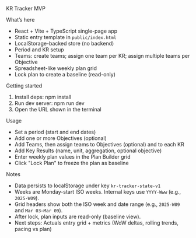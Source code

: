 KR Tracker MVP

What’s here
- React + Vite + TypeScript single-page app
- Static entry template in `public/index.html`
- LocalStorage-backed store (no backend)
- Period and KR setup
- Teams: create teams; assign one team per KR; assign multiple teams per Objective
- Spreadsheet-like weekly plan grid
- Lock plan to create a baseline (read-only)

Getting started
1) Install deps: npm install
2) Run dev server: npm run dev
3) Open the URL shown in the terminal

Usage
- Set a period (start and end dates)
- Add one or more Objectives (optional)
- Add Teams, then assign teams to Objectives (optional) and to each KR
- Add Key Results (name, unit, aggregation, optional objective)
- Enter weekly plan values in the Plan Builder grid
- Click "Lock Plan" to freeze the plan as baseline

Notes
- Data persists to localStorage under key `kr-tracker-state-v1`
- Weeks are Monday-start ISO weeks. Internal keys use `YYYY-Www` (e.g., `2025-W09`).
- Grid headers show both the ISO week and date range (e.g., `2025-W09` and `Mar 03–Mar 09`).
- After lock, plan inputs are read-only (baseline view).
- Next steps: Actuals entry grid + metrics (WoW deltas, rolling trends, pacing vs plan)
